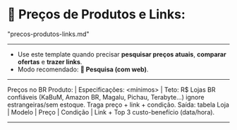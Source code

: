 # 🛒 Preços de Produtos e Links:
"precos-produtos-links.md"

---

- Use este template quando precisar **pesquisar preços atuais**, **comparar ofertas** e **trazer links**.  
- Modo recomendado: **🔴 Pesquisa (com web)**.

---

Preços no BR
Produto: <modelo exato> | Especificações: <mínimos> | Teto: R$ <valor>
Lojas BR confiáveis (KaBuM, Amazon BR, Magalu, Pichau, Terabyte...) ignore estrangeiras/sem estoque. Traga preço + link + condição.
Saída: tabela Loja | Modelo | Preço | Condição | Link + Top 3 custo-benefício (data/hora).

---
